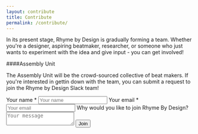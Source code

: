 ```yaml
---
layout: contribute
title: Contribute
permalink: /contribute/
---
```


In its present stage, Rhyme by Design is gradually forming a team. Whether you're a designer, aspiring beatmaker, researcher, or someone who just wants to experiment with the idea and give input - you can get involved!

####Assembly Unit

The Assembly Unit will be the crowd-sourced collective of beat makers. If you're interested in gettin down with the team, you can submit a request to join the Rhyme by Design Slack team!

<div class="contact-form-section">
  <form id="contactform" method="POST">
    <input class="contact-form" type="hidden" name="_next" value="/thanks/" />
    <label class="form-text" for="name">Your name <span class="accent">*</span></label>
    <input 
      class="contact-form" 
      type="text" 
      name="name" 
      placeholder="Your name" 
      required
    >
    <label class="form-text" for="email">Your email <span class="accent">*</span></label>
    <input 
      class="contact-form" 
      type="email" 
      name="_replyto" 
      placeholder="Your email" 
      required
    >
    <input class="contact-form" type="hidden" name="_subject" value="Rhyme X Design Request" />
    <label class="form-text" for="message">Why would you like to join Rhyme By Design?</label>
    <textarea class="contact-form" name="message" placeholder="Your message"></textarea>
    <input class="contact-form" type="text" name="_gotcha" style="display:none" />
    <input class="contact-button" type="submit" value="Join">
  </form>
</div>

<script>
    var contactform =  document.getElementById('contactform');
    contactform.setAttribute('action', '//formspree.io/' + 'rhymexdesign' + '@' + 'gmail' + '.' + 'com');
</script>